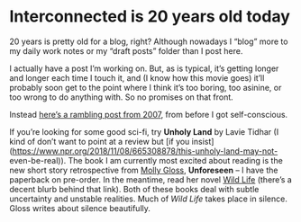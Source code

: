 # Interconnected is 20 years old today

20 years is pretty old for a blog, right? Although nowadays I “blog” more to
my daily work notes or my “draft posts” folder than I post here.

I actually have a post I’m working on. But, as is typical, it’s getting longer
and longer each time I touch it, and (I know how this movie goes) it’ll
probably soon get to the point where I think it’s too boring, too asinine, or
too wrong to do anything with. So no promises on that front.

Instead [here’s a rambling post from 2007](/home/2007/12/28/wrapping_up_2007),
from before I got self-conscious.

If you’re looking for some good sci-fi, try **Unholy Land** by Lavie Tidhar (I
kind of don’t want to point at a review but [if you
insist](https://www.npr.org/2018/11/08/665308878/this-unholy-land-may-not-
even-be-real)). The book I am currently most excited about reading is the new
short story retrospective from [Molly Gloss](https://www.mollygloss.com),
**Unforeseen** – I have the paperback on pre-order. In the meantime, read her
novel [Wild Life](https://www.mollygloss.com/wild-life) (there’s a decent
blurb behind that link). Both of these books deal with subtle uncertainty and
unstable realities. Much of _Wild Life_ takes place in silence. Gloss writes
about silence beautifully.
